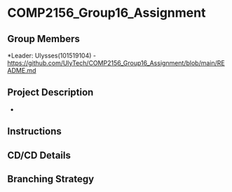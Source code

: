 # COMP2156_Group16_Assignment

## Group Members
*Leader: Ulysses(101519104) - https://github.com/UlyTech/COMP2156_Group16_Assignment/blob/main/README.md


## Project Description
* 

## Instructions

## CD/CD Details

## Branching Strategy
